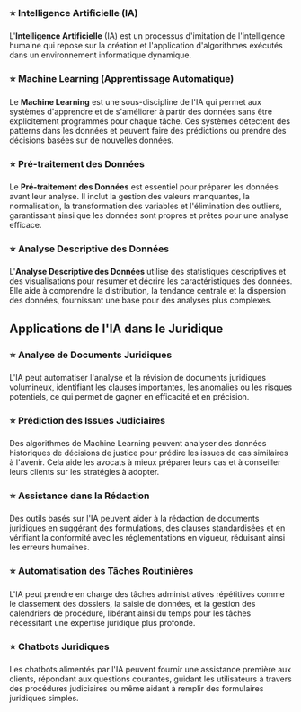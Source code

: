### :star: Intelligence Artificielle (IA)
L'**Intelligence Artificielle** (IA) est un processus d'imitation de l'intelligence humaine qui repose sur la création et l'application d'algorithmes exécutés dans un environnement informatique dynamique.

### :star: Machine Learning (Apprentissage Automatique)
Le **Machine Learning** est une sous-discipline de l'IA qui permet aux systèmes d'apprendre et de s'améliorer à partir des données sans être explicitement programmés pour chaque tâche. Ces systèmes détectent des patterns dans les données et peuvent faire des prédictions ou prendre des décisions basées sur de nouvelles données.

### :star: Pré-traitement des Données
Le **Pré-traitement des Données** est essentiel pour préparer les données avant leur analyse. Il inclut la gestion des valeurs manquantes, la normalisation, la transformation des variables et l'élimination des outliers, garantissant ainsi que les données sont propres et prêtes pour une analyse efficace.

### :star: Analyse Descriptive des Données
L'**Analyse Descriptive des Données** utilise des statistiques descriptives et des visualisations pour résumer et décrire les caractéristiques des données. Elle aide à comprendre la distribution, la tendance centrale et la dispersion des données, fournissant une base pour des analyses plus complexes.

## Applications de l'IA dans le Juridique

### :star: Analyse de Documents Juridiques
L'IA peut automatiser l'analyse et la révision de documents juridiques volumineux, identifiant les clauses importantes, les anomalies ou les risques potentiels, ce qui permet de gagner en efficacité et en précision.

### :star: Prédiction des Issues Judiciaires
Des algorithmes de Machine Learning peuvent analyser des données historiques de décisions de justice pour prédire les issues de cas similaires à l'avenir. Cela aide les avocats à mieux préparer leurs cas et à conseiller leurs clients sur les stratégies à adopter.

### :star: Assistance dans la Rédaction
Des outils basés sur l'IA peuvent aider à la rédaction de documents juridiques en suggérant des formulations, des clauses standardisées et en vérifiant la conformité avec les réglementations en vigueur, réduisant ainsi les erreurs humaines.

### :star: Automatisation des Tâches Routinières
L'IA peut prendre en charge des tâches administratives répétitives comme le classement des dossiers, la saisie de données, et la gestion des calendriers de procédure, libérant ainsi du temps pour les tâches nécessitant une expertise juridique plus profonde.

### :star: Chatbots Juridiques
Les chatbots alimentés par l'IA peuvent fournir une assistance première aux clients, répondant aux questions courantes, guidant les utilisateurs à travers des procédures judiciaires ou même aidant à remplir des formulaires juridiques simples.









